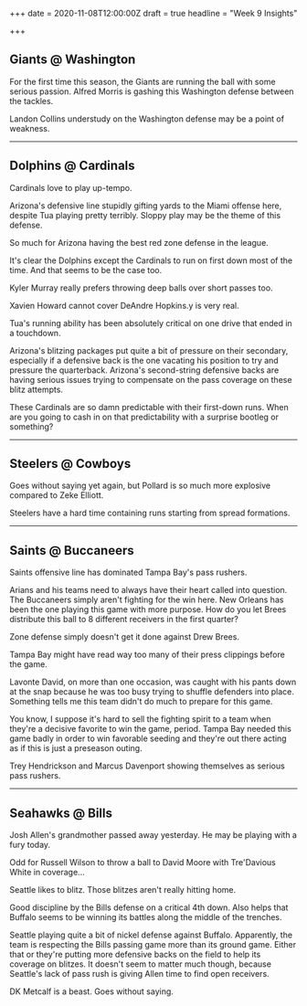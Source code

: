 +++
date = 2020-11-08T12:00:00Z
draft = true
headline = "Week 9 Insights"

+++
## Giants @ Washington

For the first time this season, the Giants are running the ball with some serious passion. Alfred Morris is gashing this Washington defense between the tackles.

Landon Collins understudy on the Washington defense may be a point of weakness.

***

## Dolphins @ Cardinals

Cardinals love to play up-tempo.

Arizona's defensive line stupidly gifting yards to the Miami offense here, despite Tua playing pretty terribly. Sloppy play may be the theme of this defense.

So much for Arizona having the best red zone defense in the league.

It's clear the Dolphins except the Cardinals to run on first down most of the time. And that seems to be the case too.

Kyler Murray really prefers throwing deep balls over short passes too.

Xavien Howard cannot cover DeAndre Hopkins.y is very real.

Tua's running ability has been absolutely critical on one drive that ended in a touchdown.

Arizona's blitzing packages put quite a bit of pressure on their secondary, especially if a defensive back is the one vacating his position to try and pressure the quarterback. Arizona's second-string defensive backs are having serious issues trying to compensate on the pass coverage on these blitz attempts.

These Cardinals are so damn predictable with their first-down runs. When are you going to cash in on that predictability with a surprise bootleg or something? 

***

## Steelers @ Cowboys

Goes without saying yet again, but Pollard is so much more explosive compared to Zeke Elliott.

Steelers have a hard time containing runs starting from spread formations.

***

## Saints @ Buccaneers

Saints offensive line has dominated Tampa Bay's pass rushers.

Arians and his teams need to always have their heart called into question. The Buccaneers simply aren't fighting for the win here. New Orleans has been the one playing this game with more purpose. How do you let Brees distribute this ball to 8 different receivers in the first quarter?

Zone defense simply doesn't get it done against Drew Brees.

Tampa Bay might have read way too many of their press clippings before the game.

Lavonte David, on more than one occasion, was caught with his pants down at the snap because he was too busy trying to shuffle defenders into place. Something tells me this team didn't do much to prepare for this game.

You know, I suppose it's hard to sell the fighting spirit to a team when they're a decisive favorite to win the game, period. Tampa Bay needed this game badly in order to win favorable seeding and they're out there acting as if this is just a preseason outing.

Trey Hendrickson and Marcus Davenport showing themselves as serious pass rushers.

***

## Seahawks @ Bills

Josh Allen's grandmother passed away yesterday. He may be playing with a fury today.

Odd for Russell Wilson to throw a ball to David Moore with Tre'Davious White in coverage...

Seattle likes to blitz. Those blitzes aren't really hitting home.

Good discipline by the Bills defense on a critical 4th down. Also helps that Buffalo seems to be winning its battles along the middle of the trenches.

Seattle playing quite a bit of nickel defense against Buffalo. Apparently, the team is respecting the Bills passing game more than its ground game. Either that or they're putting more defensive backs on the field to help its coverage on blitzes. It doesn't seem to matter much though, because Seattle's lack of pass rush is giving Allen time to find open receivers.

DK Metcalf is a beast. Goes without saying.